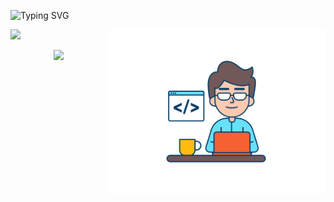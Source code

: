 ![Typing SVG](https://readme-typing-svg.herokuapp.com/?color=2bfc2e&size=30&center=true&width=1000&lines=Welcome+;Thanks+for+visit+my+profile!;)

<img align = "right" src = "./folder/web-developer.svg" width="350px">
<img src="https://github-readme-stats.vercel.app/api/top-langs/?username=NelsonCarvalhoDev&theme=omni"/>


<p align="center"><img src = "https://komarev.com/ghpvc/?username=NelsonCarvalhoDev"/></p>
